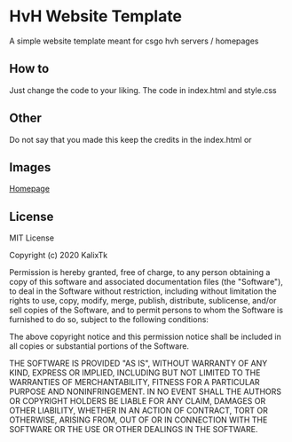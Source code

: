 # HvH Website Template
A simple website template meant for csgo hvh servers / homepages

## How to 

Just change the code to your liking. The code in index.html and style.css

## Other
Do not say that you made this keep the credits in the index.html or 

## Images

[Homepage](https://ss.kalix.tk/4mb5lrrz.png) 

## License
MIT License

Copyright (c) 2020 KalixTk

Permission is hereby granted, free of charge, to any person obtaining a copy
of this software and associated documentation files (the "Software"), to deal
in the Software without restriction, including without limitation the rights
to use, copy, modify, merge, publish, distribute, sublicense, and/or sell
copies of the Software, and to permit persons to whom the Software is
furnished to do so, subject to the following conditions:

The above copyright notice and this permission notice shall be included in all
copies or substantial portions of the Software.

THE SOFTWARE IS PROVIDED "AS IS", WITHOUT WARRANTY OF ANY KIND, EXPRESS OR
IMPLIED, INCLUDING BUT NOT LIMITED TO THE WARRANTIES OF MERCHANTABILITY,
FITNESS FOR A PARTICULAR PURPOSE AND NONINFRINGEMENT. IN NO EVENT SHALL THE
AUTHORS OR COPYRIGHT HOLDERS BE LIABLE FOR ANY CLAIM, DAMAGES OR OTHER
LIABILITY, WHETHER IN AN ACTION OF CONTRACT, TORT OR OTHERWISE, ARISING FROM,
OUT OF OR IN CONNECTION WITH THE SOFTWARE OR THE USE OR OTHER DEALINGS IN THE
SOFTWARE.
